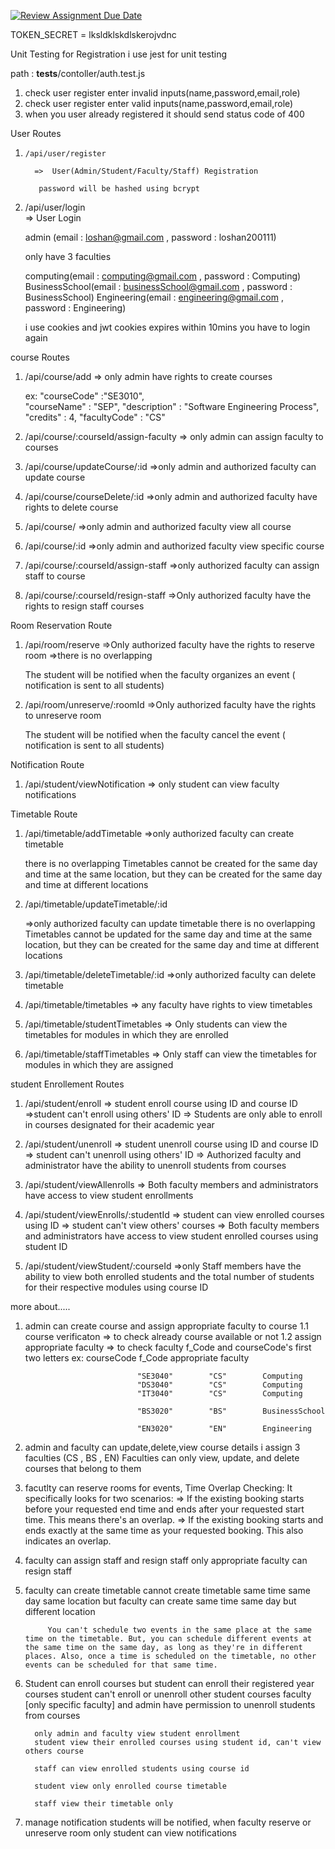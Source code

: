 [![Review Assignment Due Date](https://classroom.github.com/assets/deadline-readme-button-24ddc0f5d75046c5622901739e7c5dd533143b0c8e959d652212380cedb1ea36.svg)](https://classroom.github.com/a/MhkFIDKy)


TOKEN_SECRET = lksldklskdlskerojvdnc


Unit Testing for Registration 
      i use jest for unit testing 

   path : __tests__/contoller/auth.test.js 

  1.   check user register enter invalid inputs(name,password,email,role)
  2.   check user register enter  valid inputs(name,password,email,role)
  3.   when you user already registered it should send status code of 400  



User Routes 

1.     /api/user/register 

         =>  User(Admin/Student/Faculty/Staff) Registration 
         
          password will be hashed using bcrypt
          

2.    /api/user/login    
         =>  User Login 

         admin (email : loshan@gmail.com , password : loshan200111)

         only have 3 faculties

         computing(email : computing@gmail.com , password : Computing)
         BusinessSchool(email : businessSchool@gmail.com , password : BusinessSchool)
         Engineering(email : engineering@gmail.com , password : Engineering)

         i use cookies and jwt
         cookies expires within 10mins you have to login again


course Routes

1.    /api/course/add 
         => only admin have rights to create courses
          
         ex:   "courseCode" :"SE3010",       
               "courseName" : "SEP",
               "description" : "Software Engineering Process",
               "credits" : 4,
               "facultyCode" : "CS"

2.    /api/course/:courseId/assign-faculty
         => only admin can assign faculty to courses


3.    /api/course/updateCourse/:id 
         =>only admin and authorized faculty can update course 

4.    /api/course/courseDelete/:id 
         =>only admin and authorized faculty have rights to delete course 

5.    /api/course/
         =>only admin and authorized faculty view  all course 

6.    /api/course/:id
         =>only admin and authorized faculty view  specific course 

7.    /api/course/:courseId/assign-staff 
         =>only authorized faculty can assign staff to course 

8.    /api/course/:courseId/resign-staff 
         =>Only authorized faculty have the rights to resign staff courses


Room Reservation Route

1.   /api/room/reserve 
         =>Only authorized faculty have the rights to reserve room 
         =>there is no overlapping 

        The student will be notified when the faculty organizes an event 
        ( notification is sent to all students)

2.    /api/room/unreserve/:roomId
         =>Only authorized faculty have the rights to unreserve room 

         The student will be notified when the faculty cancel the event 
          ( notification is sent to all students)


Notification Route 

1.    /api/student/viewNotification 
         => only student can view faculty notifications 



Timetable Route 

1.    /api/timetable/addTimetable 
         =>only authorized faculty can create timetable 

         there is no overlapping 
         Timetables cannot be created for the same day and time at the same location, but they can be created for the same day and time at different locations 

2.    /api/timetable/updateTimetable/:id 

         =>only authorized faculty can update timetable 
         there is no overlapping 
         Timetables cannot be updated for the same day and time at the same location, but they can be created for the same day and time at different locations 

3.    /api/timetable/deleteTimetable/:id 
         =>only authorized faculty can delete timetable 

4.    /api/timetable/timetables
         => any faculty have rights to view timetables 

5.    /api/timetable/studentTimetables 
         => Only students can view the timetables for modules in which they are enrolled

6.    /api/timetable/staffTimetables 
         =>  Only staff can view the timetables for modules in which they are assigned



student Enrollement Routes


1.    /api/student/enroll 
         => student enroll course using ID and course ID
         =>student can't enroll using others' ID 
         => Students are only able to enroll in courses designated for their academic year


2.    /api/student/unenroll 
         => student unenroll course using ID and course ID
         => student can't unenroll using others' ID 
         => Authorized faculty and administrator have the ability to unenroll students from courses

3.    /api/student/viewAllenrolls 
         => Both faculty members and administrators have access to view student enrollments 
   
4.    /api/student/viewEnrolls/:studentId
         => student can view enrolled courses using ID 
         => student can't view others' courses 
         => Both faculty members and administrators have access to view student enrolled courses using student ID

5.    /api/student/viewStudent/:courseId 
         =>only Staff members have the ability to view both enrolled students and the total number of students for their respective modules using course ID
   









more about.....


1. admin can create course and assign appropriate faculty to course 
                1.1 course verificaton => to check already course available or not
                1.2 assign appropriate faculty => to check faculty f_Code and courseCode's first two letters 
                                ex: 
                                courseCode      f_Code      appropriate faculty

                                "SE3040"        "CS"        Computing 
                                "DS3040"        "CS"        Computing
                                "IT3040"        "CS"        Computing 

                                "BS3020"        "BS"        BusinessSchool

                                "EN3020"        "EN"        Engineering

2. admin and faculty can update,delete,view course details 
   i assign 3 faculties (CS , BS , EN) 
   Faculties can only view, update, and delete courses that belong to them 

3. facutlty can reserve rooms for events,
            Time Overlap Checking:
            It specifically looks for two scenarios:
                       => If the existing booking starts before your requested end time and ends after your      requested start time. This means there's an overlap.
                       => If the existing booking starts and ends exactly at the same time as your requested booking. This also indicates an overlap.

4. faculty can assign staff and resign staff 
            only appropriate faculty can resign staff

5. faculty can create timetable 
            cannot create timetable same time same day same location 
            but faculty can create same time same day but different location 
            

            You can't schedule two events in the same place at the same time on the timetable. But, you can schedule different events at the same time on the same day, as long as they're in different places. Also, once a time is scheduled on the timetable, no other events can be scheduled for that same time.


6. Student can enroll courses 
         but student can enroll their registered year courses 
         student can't enroll or unenroll other student courses
         faculty [only specific faculty] and admin have permission to unenroll students from courses 
         

         only admin and faculty view student enrollment 
         student view their enrolled courses using student id, can't view others course 
         
         staff can view enrolled students using course id 
         
         student view only enrolled course timetable 

         staff view their timetable only

5. manage notification
         students will be notified, when faculty reserve or unreserve room
         only student can view notifications